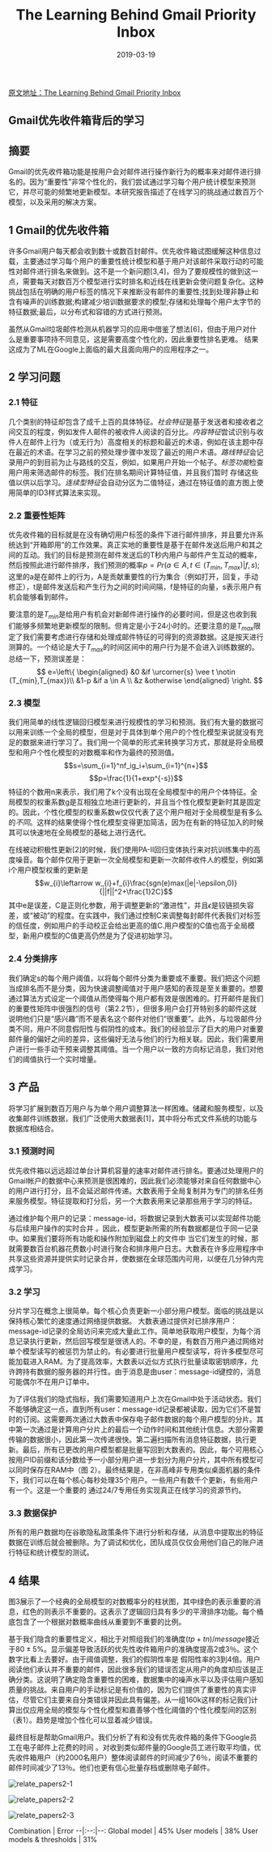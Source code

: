 ﻿---
title: The Learning Behind Gmail Priority Inbox
date: 2019-03-19
categories:
- 学习笔记
- 论文解析
tags:
- 机器学习
- Rank
mathjax: true
---

[原文地址：The Learning Behind Gmail Priority Inbox](https://static.googleusercontent.com/media/research.google.com/zh-CN//pubs/archive/36955.pdf)

## Gmail优先收件箱背后的学习

## 摘要
Gmail的优先收件箱功能是按用户会对邮件进行操作新行为的概率来对邮件进行排名的。因为“重要性”非常个性化的，我们尝试通过学习每个用户统计模型来预测它，并尽可能的频繁地更新模型。本研究报告描述了在线学习的挑战通过数百万个模型，以及采用的解决方案。

## 1 Gmail的优先收件箱

许多Gmail用户每天都会收到数十或数百封邮件。优先收件箱试图缓解这种信息过载，主要通过学习每个用户的重要性统计模型和基于用户对该邮件采取行动的可能性对邮件进行排名来做到。这不是一个新问题[3,4]，但为了要规模性的做到这一点，需要每天对数百万个模型进行实时排名和近线在线更新会使问题复杂化。这种挑战包括在明确的用户标签的情况下来推断没有邮件的重要性;找到处理非静止和含有噪声的训练数据;构建减少培训数据要求的模型;存储和处理每个用户太字节的特征数据;最后，以分布式和容错的方式进行预测。

<!--more-->

虽然从Gmail垃圾邮件检测从机器学习的应用中借鉴了想法[6]，但由于用户对什么是重要事项持不同意见，这是需要高度个性化的，因此重要性排名更难。
结果这成为了ML在Google上面临的最大且面向用户的应用程序之一。

## 2 学习问题
### 2.1 特征
几个类别的特征却包含了成千上百的具体特征。*社会特征*是基于发送者和接收者之间交互的程度，例如发件人邮件的被收件人阅读的百分比。*内容特征*尝试识别与收件人在邮件上行为（或无行为）高度相关的标题和最近的术语，例如在该主题中存在最近的术语。在学习之前的预处理步骤中发现了最近的用户术语。*路线特征*会记录用户的到目前为止与路线的交互，例如，如果用户开始一个帖子。*标签功能*检查用户用来筛选邮件的标签。我们在排名期间计算特征值，并且我们暂时
存储这些值以供以后学习。*连续型特征*会自动分区为二值特征，通过在特征值的直方图上使用简单的ID3样式算法来实现。

### 2.2 重要性矩阵
优先收件箱的目标就是在没有确切用户标签的条件下进行邮件排序，并且要允许系统达到“开箱即用”的工作效果。真正实地的重要性是基于在邮件发送后用户和其之间的互动。我们的目标是预测在邮件发送后的T秒内用户与邮件产生互动的概率，然后按照此进行邮件排序，我们预测的概率$p=Pr(a\in A,t \in  (T_{min},T_{max})|f,s)$;这里的a是在邮件上的行为，A是贡献重要性的行为集合（例如打开，回复，手动修正），t是邮件发送后和产生行为之间的时间间隔，f是特征的向量，s表示用户有机会能够看到邮件。

要注意的是$T_{min}$是给用户有机会对新邮件进行操作的必要时间，但是这也收到我们能够多频繁地更新模型的限制。但肯定是小于24小时的。还要注意的是$T_{max}$限定了我们需要考虑进行存储和处理成邮件特征的可得到的资源数据。这是按天进行测算的。一个结论是大于$T_{max}$的时间区间中的用户行为是不会进入训练数据的。总结一下，预测误差是：
$$ e=\left\{
\begin{aligned}
&0 &if \urcorner{s} \vee t \notin (T_{min},T_{max})\\
&1-p &if a \in A \\
&z &otherwise
\end{aligned}
\right.
$$

### 2.3 模型
我们用简单的线性逻辑回归模型来进行规模性的学习和预测。我们有大量的数据可以用来训练一个全局的模型，但是对于具体到单个用户的个性化模型来说就没有充足的数据来进行学习了。我们用一个简单的形式来转换学习方式，那就是将全局模型和用户个性化模型的对数概率和作为最终的预测值。
$$s=\sum_{i=1}^nf_ig_i+\sum_{i=1}^{n+}$$
$$p=\frac{1}{1+exp^{-s}}$$
特征的个数用n来表示，我们用了k个没有出现在全局模型中的用户个体特征。全局模型的权重系数g是互相独立地进行更新的，并且当个性化模型更新时其是固定的。因此，个性化模型的权重系数w仅仅代表了这个用户相对于全局模型是有多么的*不同*。这样的结果使得个性化模型变得更加简洁，因为在有新的特征加入的时候其可以快速地在全局模型的基础上进行迭代。


在线被动积极性更新[2]的时候，我们使用PA-II回归变体执行来对抗训练集中的高度噪音。每个邮件仅用于更新一次全局模型和更新一次邮件收件人的模型，例如第i个用户模型权重的更新是
$$w_{i}\leftarrow w_{i}+f_{i}\frac{sgn(e)max(|e|-\epsilon,0)}{||f||^2+\frac{1}2C}$$
其中e是误差，C是正则化参数，用于调整更新的“激进性”，并且$\epsilon$是铰链损失容差，或“被动”的程度。在实践中，我们通过控制C来调整每封邮件代表我们对标签的信任度，例如用户的手动校正会给出更高的值C.用户模型的C值也高于全局模型，新用户模型的C值更高仍然是为了促进初始学习。

### 2.4 分类排序
我们确定s的每个用户阈值，以将每个邮件分类为重要或不重要。我们把这个问题当成排名而不是分类，因为快速调整阈值对于用户感知的表现是至关重要的。想要通过算法方式设定一个阈值从而使得每个用户都有效是很困难的。打开邮件是我们的重要性矩阵中很强烈的信号（第2.2节），但很多用户会打开特别多的邮件这就说明他们只是“感兴趣”而不是表名这个邮件对他们“很重要”。此外，与垃圾邮件分类不同，用户不同意假阳性与假阴性的成本。我们的经验显示了巨大的用户对重要邮件量的偏好之间的差异，这些偏好无法与他们的行为相关联。因此，我们需要用户进行一些手动干预来调整其阈值。当一个用户以一致的方向标记消息，我们对他们的阈值执行一个实时增量。

## 3 产品
将学习扩展到数百万用户与为单个用户调整算法一样困难。储藏和服务模型，以及收集邮件训练数据，我们广泛使用大数据表[1]，其中将分布式文件系统的功能与数据库相结合。

### 3.1 预测时间
优先收件箱以远远超过单台计算机容量的速率对邮件进行排名。要通过处理用户的Gmail帐户的数据中心来预测是很困难的，因此我们必须能够对来自任何数据中心的用户进行打分，且不会延迟邮件传递。大数表用于全局复制并为专门的排名任务来服务模型。特征提取和打分后，另一个大数表用来记录那些用于学习的特征。

通过维护每个用户的记录：message-id，将数据记录到大数表可以实现邮件功能与后续用户操作的实时合并
。因此，模型更新所需的所有数据都是位于同一记录中。如果我们要将所有功能和操作附加到磁盘上的文件中
当它们发生的时候，那就需要数百台机器花费数小时进行聚合和排序用户日志。大数表在许多应用程序中共享这些资源并提供实时记录合并，使数据在全球范围内可用，以便在几分钟内完成学习。

### 3.2 学习
分片学习在概念上很简单。每个核心负责更新一小部分用户模型。面临的挑战是以保持核心繁忙的速度通过网络提供数据。 大数表通过提供对已排序用户：message-id记录的全局访问来完成大量此工作。简单地获取用户模型，为每个消息记录执行更新，然后回写模型是很诱人的。不幸的是，有数百万用户通过网络对单个模型读写的被惩罚为禁止的。有必要进行批量用户模型读写，将许多模型尽可能加载进入RAM。为了提高效率，大数表以近似方式执行批量读取密钥顺序，允许跨持有数据的服务器的并行性。由于消息是由user：message-id键控的，消息可能偶尔不在用户订单中。

为了评估我们的隐式指标，我们需要知道用户上次在Gmail中处于活动状态。我们不能够确定这一点，直到所有user：message-id记录都被读取，因为它们不是暂时的订阅。这需要两次通过大数表中保存电子邮件数据的每个用户模型的分片。其中第一次通过是计算用户分片上的最后一个动作时间和其他统计信息。大部分需要传输的数据很小，因此第一次传递很快。第二遍扫描所有消息特征数据，执行更新。最后，所有已更改的用户模型都是批量写回到大数表的。因此，每个可用核心按用户ID前缀和该分数给予一小部分用户进一步划分为用户分片，其中所有模型可以同时保存在RAM中（图
2）。最终结果是，在非高峰非专用类似桌面机器的条件下，我们可以在每个核心每秒处理35个用户。一些用户有数千个更新，有些用户有一个。这是一个重要的
通过24/7专用任务实现真正在线学习的资源节约。

### 3.3 数据保护
所有的用户数据均在谷歌隐私政策条件下进行分析和存储，从消息中提取出的特征数据在训练后就会被删除。为了调试和优化，团队成员仅仅会用他们自己的账户进行特征和统计模型的测试。

## 4 结果
图3展示了一个经典的全局模型的对数概率分的柱状图，其中绿色的表示重要的消息，红色的则表示不重要的。这表示了逻辑回归具有多少的平滑排序功能。每个桶底包含了一个根据对数概率曲线从重要到不重要的比例。

基于我们隐含的重要性定义，相比于对照组我们的准确度$(tp+tn)/message$接近于$80\pm5\%$。显示偏差导致活跃的优先性收件箱用户的准确度提高2或3％。这个数字比看上去要好。由于阈值调整，我们的假阴性率是
假阳性率的3到4倍。用户阅读他们承认并不重要的邮件，因此很多我们的错误否定从用户的角度却应该是正确分类。这说明了确定隐含重要性的困难，数据集中的噪声水平以及评估用户感知质量的挑战。来自用户的手动标记是有价值的，因为它们提供了重要性的真实评估，尽管它们主要来自分类错误并因此具有偏差。从一组160k这样的标记我们计算出仅应用全局的模型与个性化模型和嘉善够个性化阈值的个性化模型间的区别（表1）。趋势是增加个性化可以显着减少错误。

最终目标是帮助Gmail用户。我们分析了有和没有优先收件箱的条件下Google员工在电子邮件上花费的时间
。对收到类似邮件量的Google员工进行取平均值，优先收件箱用户（约2000名用户）整体阅读邮件的时间减少了6％，阅读不重要的邮件时间减少了13％。他们也更有信心批量存档或删除电子邮件。

![relate_papers2-1](https://i.postimg.cc/j2TPvzDn/relate-papers2-1.jpg)

![relate_papers2-2](https://i.postimg.cc/2yxvtVWc/relate-papers2-2.jpg)

![relate_papers2-3](https://i.postimg.cc/CMCj562G/relate-papers2-3.jpg)


Combination | Error
--|:--:|--:
Global model | 45%
User models | 38%
User models & thresholds | 31%